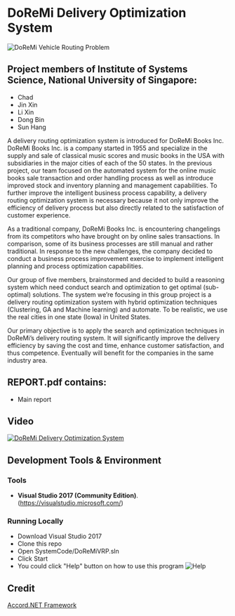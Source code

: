 ﻿# DoReMi Delivery Optimization System

![DoReMi Vehicle Routing Problem](SystemCode/Miscellaneous/DoReMiVRP.jpg)

## Project members of Institute of Systems Science, National University of Singapore:
* Chad
* Jin Xin
* Li Xin
* Dong Bin
* Sun Hang

A delivery routing optimization system is introduced for DoReMi Books Inc. DoReMi Books Inc. is a company started in 1955 and specialize in the supply and sale of classical music scores and music books in the USA with subsidiaries in the major cities of each of the 50 states. In the previous project, our team focused on the automated system for the online music books sale transaction and order handling process as well as introduce improved stock and inventory planning and management capabilities. To further improve the intelligent business process capability, a delivery routing optimization system is necessary because it not only improve the efficiency of delivery process but also directly related to the satisfaction of customer experience.

As a traditional company, DoReMi Books Inc. is encountering changelings from its competitors who have brought on by online sales transactions. In comparison, some of its business processes are still manual and rather traditional. In response to the new challenges, the company decided to conduct a business process improvement exercise to implement intelligent planning and process optimization capabilities. 

Our group of five members, brainstormed and decided to build a reasoning system which need conduct search and optimization to get optimal (sub-optimal) solutions. The system we’re focusing in this group project is a delivery routing optimization system with hybrid optimization techniques (Clustering, GA and Machine learning) and automate. To be realistic, we use the real cities in one state (Iowa) in United States. 

Our primary objective is to apply the search and optimization techniques in DoReMi’s delivery routing system. It will significantly improve the delivery efficiency by saving the cost and time, enhance customer satisfaction, and thus competence. Eventually will benefit for the companies in the same industry area.

## REPORT.pdf contains:
* Main report

## Video
[![DoReMi Delivery Optimization System](https://img.youtube.com/vi/ogLJWlWqs0M/0.jpg)](https://youtu.be/ogLJWlWqs0M "DoReMi Delivery Optimization System")

## Development Tools & Environment
### Tools
- **Visual Studio 2017 (Community Edition)**. (https://visualstudio.microsoft.com/) 

### Running Locally
* Download Visual Studio 2017
* Clone this repo
* Open SystemCode/DoReMiVRP.sln
* Click Start
* You could click "Help" button on how to use this program
![Help](SystemCode/Miscellaneous/Help.jpg)

## Credit
[Accord.NET Framework](http://accord-framework.net/)
